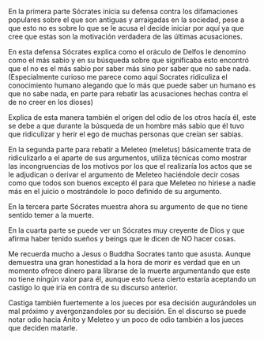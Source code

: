 En la primera parte Sócrates inicia su defensa contra los difamaciones populares sobre el que son antiguas y arraigadas en la sociedad, pese a que esto no es sobre lo que se le acusa el decide iniciar por aquí ya que cree que estas son la motivación verdadera de las últimas acusaciones.

En esta defensa Sócrates explica como el oráculo de Delfos le denomino como el más sabio y en su búsqueda sobre que significaba esto encontró que el no es el más sabio por saber más sino por saber que no sabe nada.
(Especialmente curioso me parece como aquí Socrates ridiculiza el conocimiento humano alegando que lo más que puede saber un humano es que no sabe nada, en parte para rebatir las acusaciones hechas contra el de no creer en los dioses)

Explica de esta manera también el origen del odio de los otros hacía él, este se debe a que durante la búsqueda de un hombre más sabio que él tuvo que ridiculizar y herir el ego de muchas personas que creían ser sabias.

En la segunda parte para rebatir a Meleteo (meletus) básicamente trata de ridiculizarlo a el aparte de sus argumentos, utiliza técnicas como mostrar las incongruencias de los motivos por los que el realizaría los actos que se le adjudican o derivar el argumento de Meleteo haciéndole decir cosas como que todos son buenos excepto él para que Meleteo no hiriese a nadie más en el juicio o mostrándole lo poco definido de su argumento. 

En la tercera parte Sócrates muestra ahora su argumento de que no tiene sentido temer a la muerte.

En la cuarta parte se puede ver un Sócrates muy creyente de Dios y que afirma haber tenido sueños y beings que le dicen de NO hacer cosas.

Me recuerda mucho a Jesus o Buddha Socrates tanto que asusta. Aunque demuestra una gran honestidad a la hora de morir es verdad que en un momento ofrece dinero para librarse de la muerte argumentando que este no tiene ningún valor para él, aunque esto fuera cierto estaría aceptando un castigo lo que iría en contra de su discurso anterior.

Castiga también fuertemente a los jueces por esa decisión augurándoles un mal próximo y avergonzandoles por su decisión. En el discurso se puede notar odio hacia Ánito y Meleteo y un poco de odio también a los jueces que deciden matarle. 